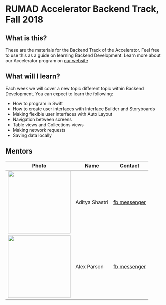 # RUMAD Accelerator Backend Track, Fall 2018

## What is this?

These are the materials for the Backend Track of the Accelerator. Feel free to use this as a guide on learning Backend Development. Learn more about our Accelerator program on [our website](https://rumad.club)

## What will I learn?

Each week we will cover a new topic different topic within Backend Development. You can expect to learn the following:

* How to program in Swift
* How to create user interfaces with Interface Builder and Storyboards
* Making flexible user interfaces with Auto Layout
* Navigation between screens
* Table views and Collections views
* Making network requests
* Saving data locally

## Mentors

|Photo|Name|Contact|
|---|---|---|
|<img src="/instructor/ryan.jpg" width="200px" />|Aditya Shastri|[fb messenger](https://m.me/aditya.shastri.5055)|
|<img src="/instructor/IMG_2310.jpg" width="200px" />|Alex Parson|[fb messenger](https://m.me/alex.emerson.33)|
